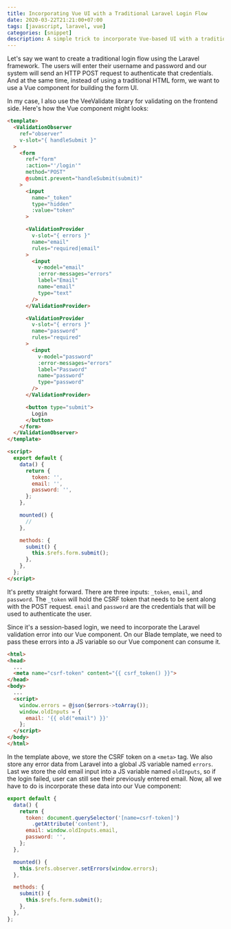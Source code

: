 ```yaml
---
title: Incorporating Vue UI with a Traditional Laravel Login Flow
date: 2020-03-22T21:21:00+07:00
tags: [javascript, laravel, vue]
categories: [snippet]
description: A simple trick to incorporate Vue-based UI with a traditional session-based Laravel login flow.
---
```

Let's say we want to create a traditional login flow using the Laravel framework. The users will enter their username and password and our system will send an HTTP POST request to authenticate that credentials. And at the same time, instead of using a traditional HTML form, we want to use a Vue component for building the form UI.

In my case, I also use the VeeValidate library for validating on the frontend side. Here's how the Vue component might looks:

```html
<template>
  <ValidationObserver
    ref="observer"
    v-slot="{ handleSubmit }"
  >
    <form
      ref="form"
      :action="'/login'"
      method="POST"
      @submit.prevent="handleSubmit(submit)"
    >
      <input
        name="_token"
        type="hidden"
        :value="token"
      >

      <ValidationProvider
        v-slot="{ errors }"
        name="email"
        rules="required|email"
      >
        <input
          v-model="email"
          :error-messages="errors"
          label="Email"
          name="email"
          type="text"
        />
      </ValidationProvider>

      <ValidationProvider
        v-slot="{ errors }"
        name="password"
        rules="required"
      >
        <input
          v-model="password"
          :error-messages="errors"
          label="Password"
          name="password"
          type="password"
        />
      </ValidationProvider>

      <button type="submit">
        Login
      </button>
    </form>
  </ValidationObserver>
</template>

<script>
  export default {
    data() {
      return {
        token: '',
        email: '',
        password: '',
      };
    },

    mounted() {
      //
    },

    methods: {
      submit() {
        this.$refs.form.submit();
      },
    },
  };
</script>
```

It's pretty straight forward. There are three inputs: `_token`, `email`, and `password`. The `_token` will hold the CSRF token that needs to be sent along with the POST request. `email` and `password` are the credentials that will be used to authenticate the user.

Since it's a session-based login, we need to incorporate the Laravel validation error into our Vue component. On our Blade template, we need to pass these errors into a JS variable so our Vue component can consume it.

```html
<html>
<head>
  ...
  <meta name="csrf-token" content="{{ csrf_token() }}">
</head>
<body>
  ...
  <script>
    window.errors = @json($errors->toArray());
    window.oldInputs = {
      email: '{{ old("email") }}'
    };
  </script>
</body>
</html>
```

In the template above, we store the CSRF token on a `<meta>` tag. We also store any error data from Laravel into a global JS variable named `errors`. Last we store the old email input into a JS variable named `oldInputs`, so if the login failed, user can still see their previously entered email. Now, all we have to do is incorporate these data into our Vue component:

```js
export default {
  data() {
    return {
      token: document.querySelector('[name=csrf-token]')
        .getAttribute('content'),
      email: window.oldInputs.email,
      password: '',
    };
  },

  mounted() {
    this.$refs.observer.setErrors(window.errors);
  },

  methods: {
    submit() {
      this.$refs.form.submit();
    },
  },
};
```
